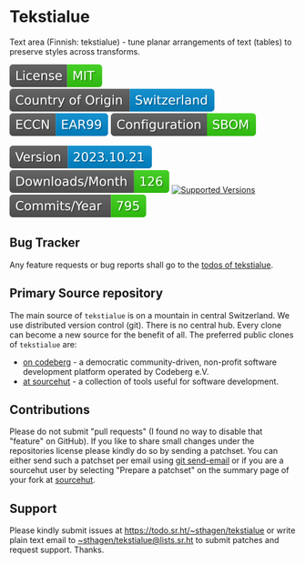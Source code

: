 # Tekstialue

Text area (Finnish: tekstialue) - tune planar arrangements of text (tables) to preserve styles across transforms.

[![license](badges/license-spdx-mit.svg)](https://git.sr.ht/~sthagen/tekstialue/tree/default/item/LICENSE)
[![Country of Origin](badges/country-of-origin-name-switzerland-neutral.svg)](https://git.sr.ht/~sthagen/tekstialue/tree/default/item/COUNTRY-OF-ORIGIN)
[![Export Classification Control Number (ECCN)](badges/export-control-classification-number_eccn-ear99-neutral.svg)](https://git.sr.ht/~sthagen/tekstialue/tree/default/item/EXPORT-CONTROL-CLASSIFICATION-NUMBER)
[![Configuration](badges/configuration-sbom.svg)](third-party/index.html)

[![Version](badges/latest-release.svg)](https://pypi.python.org/pypi/tekstialue/)
[![Downloads](badges/downloads-per-month.svg)](https://pepy.tech/project/tekstialue)
[![Supported Versions](https://img.shields.io/pypi/pyversions/tekstialue.svg?style=flat)](https://pypi.python.org/pypi/tekstialue/)
[![Maintenance Status](badges/commits-per-year.svg)](https://git.sr.ht/~sthagen/tekstialue/log)

## Bug Tracker

Any feature requests or bug reports shall go to the [todos of tekstialue](https://todo.sr.ht/~sthagen/tekstialue).

## Primary Source repository

The main source of `tekstialue` is on a mountain in central Switzerland.
We use distributed version control (git).
There is no central hub.
Every clone can become a new source for the benefit of all.
The preferred public clones of `tekstialue` are:

* [on codeberg](https://codeberg.org/sthagen/tekstialue) - a democratic community-driven, non-profit software development platform operated by Codeberg e.V.
* [at sourcehut](https://git.sr.ht/~sthagen/tekstialue) - a collection of tools useful for software development.

## Contributions

Please do not submit "pull requests" (I found no way to disable that "feature" on GitHub).
If you like to share small changes under the repositories license please kindly do so by sending a patchset.
You can either send such a patchset per email using [git send-email](https://git-send-email.io) or 
if you are a sourcehut user by selecting "Prepare a patchset" on the summary page of your fork at [sourcehut](https://git.sr.ht/).

## Support

Please kindly submit issues at <https://todo.sr.ht/~sthagen/tekstialue> or write plain text email to <~sthagen/tekstialue@lists.sr.ht> to submit patches and request support. Thanks.
